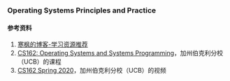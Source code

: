 ### Operating Systems Principles and Practice

#### 参考资料
1. [寒枫的博客-学习资源推荐](https://hanfeng.ink/books/)
1. [CS162: Operating Systems and Systems Programming](https://cs162.eecs.berkeley.edu/)，加州伯克利分校（UCB）的课程
1. [CS162 Spring 2020](https://www.youtube.com/playlist?list=PLIMsSuI81pxq7c91oQMpmXgmGICbuDA_c)，加州伯克利分校（UCB）的视频
